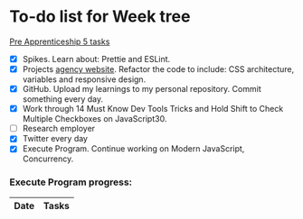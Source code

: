 # To-do list for Week tree

[Pre Apprenticeship 5 tasks](https://learn.foundersandcoders.com/course/syllabus/pre-app-5/schedule/)

- [x] Spikes. Learn about: Prettie and ESLint.
- [x] Projects [agency website](https://learn.foundersandcoders.com/course/syllabus/pre-app-5/project/). Refactor the code to include: CSS architecture, variables and responsive design.
- [x] GitHub. Upload my learnings to my personal repository. Commit something every day.
- [x] Work through 14 Must Know Dev Tools Tricks and Hold Shift to Check Multiple Checkboxes on JavaScript30.
- [ ] Research employer
- [x] Twitter every day
- [x] Execute Program. Continue working on Modern JavaScript, Concurrency.

### Execute Program progress:

| Date | Tasks |
| ---- | ----- |

